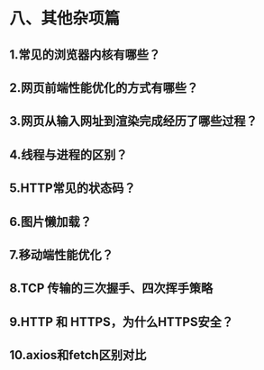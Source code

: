 # 八、其他杂项篇
## 1.常见的浏览器内核有哪些？
## 2.网页前端性能优化的方式有哪些？
## 3.网页从输入网址到渲染完成经历了哪些过程？
## 4.线程与进程的区别？
## 5.HTTP常见的状态码？
## 6.图片懒加载？
## 7.移动端性能优化？
## 8.TCP 传输的三次握手、四次挥手策略
## 9.HTTP 和 HTTPS，为什么HTTPS安全？
## 10.axios和fetch区别对比

